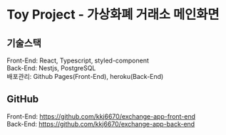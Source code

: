 # Toy Project - 가상화폐 거래소 메인화면

## 기술스택
Front-End: React, Typescript, styled-component  
Back-End: Nestjs, PostgreSQL  
배포관리: Github Pages(Front-End), heroku(Back-End)


## GitHub
Front-End: https://github.com/kkj6670/exchange-app-front-end  
Back-End: https://github.com/kkj6670/exchange-app-back-end
